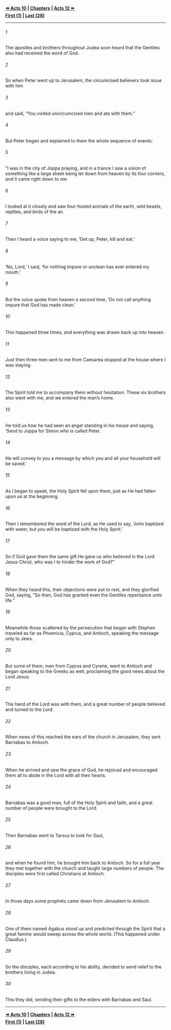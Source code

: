   
**[⏪ Acts 10](./Acts%2010.md) | [Chapters](./_index.md) | [Acts 12 ⏩](./Acts%2012.md)**  
**[First (1)](./Acts%201.md) | [Last (28)](./Acts%2028.md)**  
  
---  
  
###### 1  
The apostles and brothers throughout Judea soon heard that the Gentiles also had received the word of God.  
  
###### 2  
So when Peter went up to Jerusalem, the circumcised believers took issue with him  
  
###### 3  
and said, “You visited uncircumcised men and ate with them.”  
  
###### 4  
But Peter began and explained to them the whole sequence of events:  
  
###### 5  
“I was in the city of Joppa praying, and in a trance I saw a vision of something like a large sheet being let down from heaven by its four corners, and it came right down to me.  
  
###### 6  
I looked at it closely and saw four-footed animals of the earth, wild beasts, reptiles, and birds of the air.  
  
###### 7  
Then I heard a voice saying to me, ‘Get up, Peter, kill and eat.’  
  
###### 8  
‘No, Lord,’ I said, ‘for nothing impure or unclean has ever entered my mouth.’  
  
###### 9  
But the voice spoke from heaven a second time, ‘Do not call anything impure that God has made clean.’  
  
###### 10  
This happened three times, and everything was drawn back up into heaven.  
  
###### 11  
Just then three men sent to me from Caesarea stopped at the house where I was staying.  
  
###### 12  
The Spirit told me to accompany them without hesitation. These six brothers also went with me, and we entered the man’s home.  
  
###### 13  
He told us how he had seen an angel standing in his house and saying, ‘Send to Joppa for Simon who is called Peter.  
  
###### 14  
He will convey to you a message by which you and all your household will be saved.’  
  
###### 15  
As I began to speak, the Holy Spirit fell upon them, just as He had fallen upon us at the beginning.  
  
###### 16  
Then I remembered the word of the Lord, as He used to say, ‘John baptized with water, but you will be baptized with the Holy Spirit.’  
  
###### 17  
So if God gave them the same gift He gave us who believed in the Lord Jesus Christ, who was I to hinder the work of God?”  
  
###### 18  
When they heard this, their objections were put to rest, and they glorified God, saying, “So then, God has granted even the Gentiles repentance unto life.”  
  
###### 19  
Meanwhile those scattered by the persecution that began with Stephen traveled as far as Phoenicia, Cyprus, and Antioch, speaking the message only to Jews.  
  
###### 20  
But some of them, men from Cyprus and Cyrene, went to Antioch and began speaking to the Greeks as well, proclaiming the good news about the Lord Jesus.  
  
###### 21  
The hand of the Lord was with them, and a great number of people believed and turned to the Lord.  
  
###### 22  
When news of this reached the ears of the church in Jerusalem, they sent Barnabas to Antioch.  
  
###### 23  
When he arrived and saw the grace of God, he rejoiced and encouraged them all to abide in the Lord with all their hearts.  
  
###### 24  
Barnabas was a good man, full of the Holy Spirit and faith, and a great number of people were brought to the Lord.  
  
###### 25  
Then Barnabas went to Tarsus to look for Saul,  
  
###### 26  
and when he found him, he brought him back to Antioch. So for a full year they met together with the church and taught large numbers of people. The disciples were first called Christians at Antioch.  
  
###### 27  
In those days some prophets came down from Jerusalem to Antioch.  
  
###### 28  
One of them named Agabus stood up and predicted through the Spirit that a great famine would sweep across the whole world. (This happened under Claudius.)  
  
###### 29  
So the disciples, each according to his ability, decided to send relief to the brothers living in Judea.  
  
###### 30  
This they did, sending their gifts to the elders with Barnabas and Saul.  
  
  
---  
  
**[⏪ Acts 10](./Acts%2010.md) | [Chapters](./_index.md) | [Acts 12 ⏩](./Acts%2012.md)**  
**[First (1)](./Acts%201.md) | [Last (28)](./Acts%2028.md)**  
  
